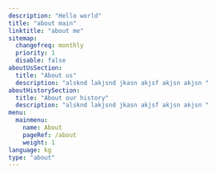 ```yaml
---
description: "Hello world"
title: "about main"
linktitle: "about me"
sitemap:
  changefreq: monthly
  priority: 1
  disable: false
aboutUsSection:
  title: "About us"
  description: "alsknd lakjsnd jkasn akjsf akjsn akjsn "
aboutHistorySection:
  title: "About our history"
  description: "alsknd lakjsnd jkasn akjsf akjsn akjsn "
menu:
  mainmenu:
    name: About
    pageRef: /about
    weight: 1
language: kg
type: "about"
---
```

